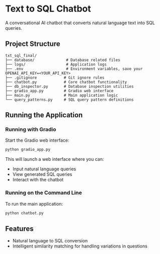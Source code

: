 # Text to SQL Chatbot

A conversational AI chatbot that converts natural language text into SQL queries.

## Project Structure

```
txt_sql_final/
├── database/              # Database related files
├── logs/                  # Application logs
├── .env                   # Environment variables, save your OPENAI_API_KEY=<YOUR_API_KEY>
├── .gitignore            # Git ignore rules
├── chatbot.py            # Core chatbot functionality
├── db_inspector.py       # Database inspection utilities
├── gradio_app.py         # Gradio web interface
├── main.py               # Main application logic
└── query_patterns.py     # SQL query pattern definitions
```

## Running the Application

### Running  with Gradio

Start the Gradio web interface:
```bash
python gradio_app.py
```

This will launch a web interface where you can:
- Input natural language queries
- View generated SQL queries
- Interact with the chatbot

### Running on the Command Line

To run the main application:
```bash
python chatbot.py
```

## Features

- Natural language to SQL conversion
- Intelligent similarity matching for handling variations in questions

